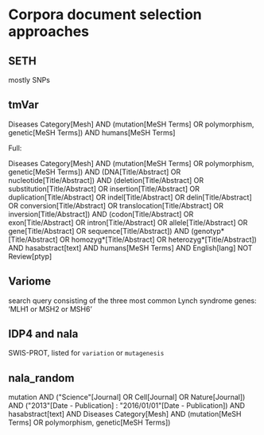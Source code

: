 # Corpora document selection approaches


## SETH

mostly SNPs


## tmVar
Diseases Category[Mesh] AND (mutation[MeSH Terms] OR polymorphism, genetic[MeSH Terms]) AND humans[MeSH Terms]

Full:

Diseases Category[Mesh] AND (mutation[MeSH Terms] OR polymorphism, genetic[MeSH Terms]) AND (DNA[Title/Abstract] OR nucleotide[Title/Abstract]) AND (deletion[Title/Abstract] OR substitution[Title/Abstract] OR insertion[Title/Abstract] OR duplication[Title/Abstract] OR indel[Title/Abstract] OR delin[Title/Abstract] OR conversion[Title/Abstract] OR translocation[Title/Abstract] OR inversion[Title/Abstract]) AND (codon[Title/Abstract] OR exon[Title/Abstract] OR intron[Title/Abstract] OR allele[Title/Abstract] OR gene[Title/Abstract] OR sequence[Title/Abstract]) AND (genotyp*[Title/Abstract] OR homozyg*[Title/Abstract] OR heterozyg*[Title/Abstract]) AND hasabstract[text] AND humans[MeSH Terms] AND English[lang] NOT Review[ptyp]


## Variome
search query consisting of the three most common Lynch syndrome genes: ‘MLH1 or MSH2 or MSH6’


## IDP4 and nala

SWIS-PROT, listed for `variation` or `mutagenesis`


## nala_random

mutation AND ("Science"[Journal] OR Cell[Journal] OR Nature[Journal]) AND ("2013"[Date - Publication] : "2016/01/01"[Date - Publication]) AND hasabstract[text] AND Diseases Category[Mesh] AND (mutation[MeSH Terms] OR polymorphism, genetic[MeSH Terms])
